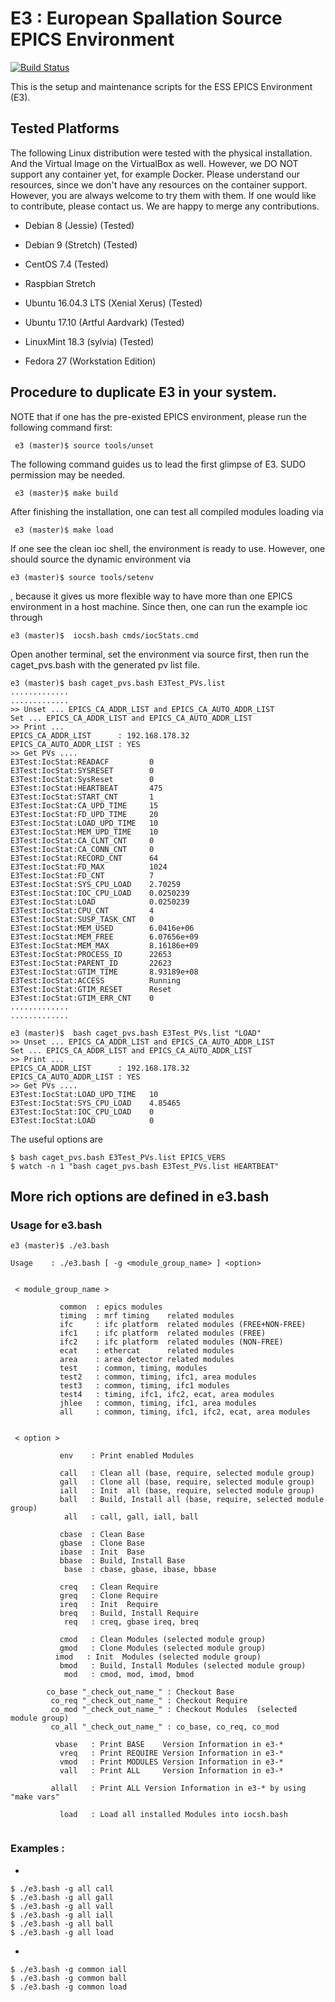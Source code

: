 E3 : European Spallation Source EPICS Environment
======

[![Build Status](https://travis-ci.org/icshwi/e3.svg?branch=master)](https://travis-ci.org/icshwi/e3)

This is the setup and maintenance scripts for the ESS EPICS Environment (E3). 


## Tested Platforms
The following Linux distribution were tested with the physical installation. And the Virtual Image on the VirtualBox as well. However, we DO NOT support any container yet, for example Docker. Please understand our resources, since we don't have any resources on the container support. However, you are always welcome to try them with them. If one would like to contribute, please contact us. We are happy to merge any contributions.



* Debian 8 (Jessie)   (Tested)
* Debian 9 (Stretch)  (Tested)
* CentOS 7.4          (Tested) 
* Raspbian Stretch

* Ubuntu 16.04.3 LTS (Xenial Xerus) (Tested)
* Ubuntu 17.10 (Artful Aardvark) (Tested)
* LinuxMint 18.3 (sylvia) (Tested)
* Fedora 27 (Workstation Edition)



## Procedure to duplicate E3 in your system.

NOTE that if one has the pre-existed EPICS environment, please run the following command first:
```
 e3 (master)$ source tools/unset 
```

The following command guides us to lead the first glimpse of E3. SUDO permission may be needed.

```
 e3 (master)$ make build
```

After finishing the installation, one can test all compiled modules loading via
```
 e3 (master)$ make load
```

If one see the clean ioc shell, the environment is ready to use. However, one should source the dynamic environment via

```
e3 (master)$ source tools/setenv 
```
, because it gives us more flexible way to have more than one EPICS environment in a host machine. Since then, one can run the example ioc through 
```
e3 (master)$  iocsh.bash cmds/iocStats.cmd 
```

Open another terminal, set the environment via source first, then
run the caget_pvs.bash with the generated pv list file.

```
e3 (master)$ bash caget_pvs.bash E3Test_PVs.list
.............
.............
>> Unset ... EPICS_CA_ADDR_LIST and EPICS_CA_AUTO_ADDR_LIST
Set ... EPICS_CA_ADDR_LIST and EPICS_CA_AUTO_ADDR_LIST 
>> Print ... 
EPICS_CA_ADDR_LIST      : 192.168.178.32
EPICS_CA_AUTO_ADDR_LIST : YES
>> Get PVs .... 
E3Test:IocStat:READACF         0
E3Test:IocStat:SYSRESET        0
E3Test:IocStat:SysReset        0
E3Test:IocStat:HEARTBEAT       475
E3Test:IocStat:START_CNT       1
E3Test:IocStat:CA_UPD_TIME     15
E3Test:IocStat:FD_UPD_TIME     20
E3Test:IocStat:LOAD_UPD_TIME   10
E3Test:IocStat:MEM_UPD_TIME    10
E3Test:IocStat:CA_CLNT_CNT     0
E3Test:IocStat:CA_CONN_CNT     0
E3Test:IocStat:RECORD_CNT      64
E3Test:IocStat:FD_MAX          1024
E3Test:IocStat:FD_CNT          7
E3Test:IocStat:SYS_CPU_LOAD    2.70259
E3Test:IocStat:IOC_CPU_LOAD    0.0250239
E3Test:IocStat:LOAD            0.0250239
E3Test:IocStat:CPU_CNT         4
E3Test:IocStat:SUSP_TASK_CNT   0
E3Test:IocStat:MEM_USED        6.0416e+06
E3Test:IocStat:MEM_FREE        6.07656e+09
E3Test:IocStat:MEM_MAX         8.16186e+09
E3Test:IocStat:PROCESS_ID      22653
E3Test:IocStat:PARENT_ID       22623
E3Test:IocStat:GTIM_TIME       8.93189e+08
E3Test:IocStat:ACCESS          Running
E3Test:IocStat:GTIM_RESET      Reset
E3Test:IocStat:GTIM_ERR_CNT    0
.............
.............

e3 (master)$  bash caget_pvs.bash E3Test_PVs.list "LOAD"
>> Unset ... EPICS_CA_ADDR_LIST and EPICS_CA_AUTO_ADDR_LIST
Set ... EPICS_CA_ADDR_LIST and EPICS_CA_AUTO_ADDR_LIST 
>> Print ... 
EPICS_CA_ADDR_LIST      : 192.168.178.32
EPICS_CA_AUTO_ADDR_LIST : YES
>> Get PVs .... 
E3Test:IocStat:LOAD_UPD_TIME   10
E3Test:IocStat:SYS_CPU_LOAD    4.85465
E3Test:IocStat:IOC_CPU_LOAD    0
E3Test:IocStat:LOAD            0
```

The useful options are

```
$ bash caget_pvs.bash E3Test_PVs.list EPICS_VERS
$ watch -n 1 "bash caget_pvs.bash E3Test_PVs.list HEARTBEAT"
```

## More rich options are defined in e3.bash

### Usage for e3.bash
```
e3 (master)$ ./e3.bash 

Usage    : ./e3.bash [ -g <module_group_name> ] <option> 


 < module_group_name > 

           common  : epics modules
           timing  : mrf timing    related modules
           ifc     : ifc platform  related modules (FREE+NON-FREE)
           ifc1    : ifc platform  related modules (FREE) 
           ifc2    : ifc platform  related modules (NON-FREE) 
           ecat    : ethercat      related modules
           area    : area detector related modules
           test    : common, timing, modules
           test2   : common, timing, ifc1, area modules
           test3   : common, timing, ifc1 modules
           test4   : timing, ifc1, ifc2, ecat, area modules
           jhlee   : common, timing, ifc1, area modules
           all     : common, timing, ifc1, ifc2, ecat, area modules


 < option > 

           env    : Print enabled Modules

           call   : Clean all (base, require, selected module group)
           gall   : Clone all (base, require, selected module group)
           iall   : Init  all (base, require, selected module group)
           ball   : Build, Install all (base, require, selected module group)
            all   : call, gall, iall, ball

           cbase  : Clean Base
           gbase  : Clone Base
           ibase  : Init  Base 
           bbase  : Build, Install Base
            base  : cbase, gbase, ibase, bbase

           creq   : Clean Require
           greq   : Clone Require
           ireq   : Init  Require
           breq   : Build, Install Require
            req   : creq, gbase ireq, breq

           cmod   : Clean Modules (selected module group)
           gmod   : Clone Modules (selected module group)
          imod   : Init  Modules (selected module group)
           bmod   : Build, Install Modules (selected module group)
            mod   : cmod, mod, imod, bmod

        co_base "_check_out_name_" : Checkout Base
         co_req "_check_out_name_" : Checkout Require
         co_mod "_check_out_name_" : Checkout Modules  (selected module group)
         co_all "_check_out_name_" : co_base, co_req, co_mod

          vbase   : Print BASE    Version Information in e3-*
           vreq   : Print REQUIRE Version Information in e3-*
           vmod   : Print MODULES Version Information in e3-*
           vall   : Print ALL     Version Information in e3-*

         allall   : Print ALL Version Information in e3-* by using "make vars"

           load   : Load all installed Modules into iocsh.bash


```


### Examples :

* 
```
$ ./e3.bash -g all call
$ ./e3.bash -g all gall
$ ./e3.bash -g all vall
$ ./e3.bash -g all iall
$ ./e3.bash -g all ball
$ ./e3.bash -g all load 
```

* 
```
$ ./e3.bash -g common iall
$ ./e3.bash -g common ball
$ ./e3.bash -g common load
```

